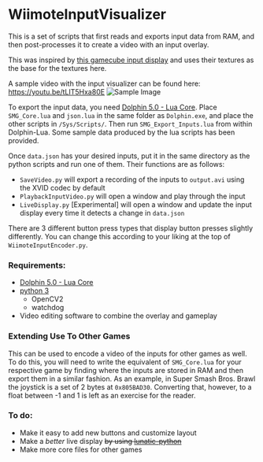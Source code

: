 # WiimoteInputVisualizer
This is a set of scripts that first reads and exports input data from RAM, and then post-processes it to create a video with an input overlay.

This was inspired by [this gamecube input display](https://github.com/bkacjios/m-overlay) and uses their textures as the base for the textures here.

A sample video with the input visualizer can be found here: https://youtu.be/tLIT5Hxa80E
![Sample Image](https://cdn.discordapp.com/attachments/302599698500550659/679752173583859762/SMG_Input_Overlay_Example.png)

To export the input data, you need [Dolphin 5.0 - Lua Core](https://github.com/SwareJonge/Dolphin-Lua-Core/releases). Place `SMG_Core.lua` and `json.lua` in the same folder as `Dolphin.exe`, and place the other scripts in `/Sys/Scripts/`. Then run `SMG_Export_Inputs.lua` from within Dolphin-Lua. Some sample data produced by the lua scripts has been provided.

Once `data.json` has your desired inputs, put it in the same directory as the python scripts and run one of them. Their functions are as follows:
- `SaveVideo.py` will export a recording of the inputs to `output.avi` using the XVID codec by default
- `PlaybackInputVideo.py` will open a window and play through the input
- `LiveDisplay.py` [Experimental] will open a window and update the input display every time it detects a change in `data.json`

There are 3 different button press types that display button presses slightly differently. You can change this according to your liking at the top of `WiimoteInputEncoder.py`.

### Requirements:
- [Dolphin 5.0 - Lua Core](https://github.com/SwareJonge/Dolphin-Lua-Core/releases)
- [python 3](https://www.python.org/downloads/)
  - OpenCV2
  - watchdog
- Video editing software to combine the overlay and gameplay

### Extending Use To Other Games

This can be used to encode a video of the inputs for other games as well. To do this, you will need to write the equivalent of `SMG_Core.lua` for your respective game by finding where the inputs are stored in RAM and then export them in a similar fashion. As an example, in Super Smash Bros. Brawl the joystick is a set of 2 bytes at `0x805BAD30`. Converting that, however, to a float between -1 and 1 is left as an exercise for the reader.

### To do:
- Make it easy to add new buttons and customize layout
- Make a *better* live display ~~by using [lunatic-python](https://github.com/bastibe/lunatic-python)~~
- Make more core files for other games

